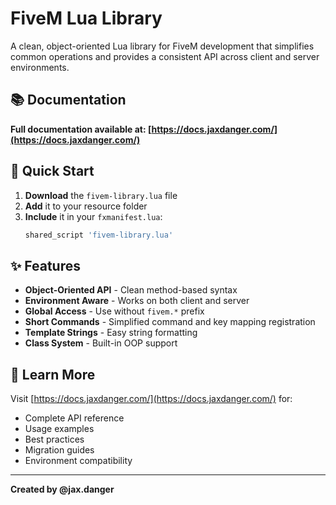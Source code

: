 # FiveM Lua Library

A clean, object-oriented Lua library for FiveM development that simplifies common operations and provides a consistent API across client and server environments.

## 📚 Documentation

**Full documentation available at: [https://docs.jaxdanger.com/](https://docs.jaxdanger.com/)**

## 🚀 Quick Start

1. **Download** the `fivem-library.lua` file
2. **Add** it to your resource folder
3. **Include** it in your `fxmanifest.lua`:
   ```lua
   shared_script 'fivem-library.lua'
   ```

## ✨ Features

- **Object-Oriented API** - Clean method-based syntax
- **Environment Aware** - Works on both client and server
- **Global Access** - Use without `fivem.*` prefix
- **Short Commands** - Simplified command and key mapping registration
- **Template Strings** - Easy string formatting
- **Class System** - Built-in OOP support

## 📖 Learn More

Visit [https://docs.jaxdanger.com/](https://docs.jaxdanger.com/) for:

- Complete API reference
- Usage examples
- Best practices
- Migration guides
- Environment compatibility

---

**Created by @jax.danger**
